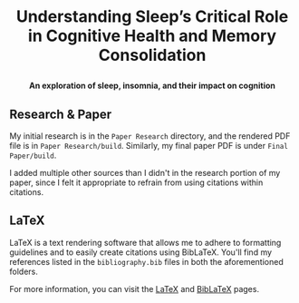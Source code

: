 # <p align=center>Understanding Sleep’s Critical Role in Cognitive Health and Memory Consolidation</p>

**<p align=center>An exploration of sleep, insomnia, and their impact on cognition</p>**

## Research & Paper

My initial research is in the ``Paper Research`` directory, and the rendered PDF file is in ``Paper Research/build``. Similarly, my final paper PDF is under ``Final Paper/build``.

I added multiple other sources than I didn't in the research portion of my paper, since I felt it appropriate to refrain from using citations within citations. 

## LaTeX

LaTeX is a text rendering software that allows me to adhere to formatting guidelines and to easily create citations using BibLaTeX. You'll find my references listed in the ``bibliography.bib`` files in both the aforementioned folders.

For more information, you can visit the [LaTeX](https://www.latex-project.org/help/documentation/) and [BibLaTeX](https://ctan.org/pkg/biblatex?lang=en) pages.
